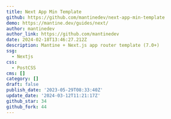 ```yaml
---
title: Next App Min Template
github: https://github.com/mantinedev/next-app-min-template
demo: https://mantine.dev/guides/next/
author: mantinedev
author_link: https://github.com/mantinedev
date: 2024-02-18T13:46:27.212Z
description: Mantine + Next.js app router template (7.0+)
ssg:
  - Nextjs
css:
  - PostCSS
cms: []
category: []
draft: false
publish_date: '2023-05-29T08:33:40Z'
update_date: '2024-03-12T11:21:17Z'
github_star: 34
github_fork: 44
---
```

